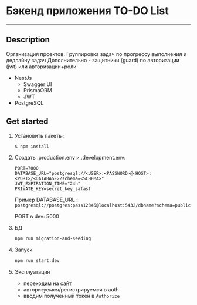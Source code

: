 # Бэкенд приложения TO-DO List

---

## Description
Организация проектов. Группировка задач по прогрессу выполнения и дедлайну задач
Дополнительно - защитники (guard) по авторизации (jwt) или авторизации+роли

- NestJs
  - Swagger UI
  - PrismaORM
  - JWT
- PostgreSQL

## Get started
1. Установить пакеты:
    ```bash 
    $ npm install
    ```

2. Создать .production.env и .development.env:
    ``` 
    PORT=7000
    DATABASE_URL="postgresql://<USER>:<PASSWORD>@<HOST>:<PORT>/<DATABASE>?schema=<SCHEMA>"
    JWT_EXPIRATION_TIME="24h"
    PRIVATE_KEY=secret_key_safasf
    ```
   Пример DATABASE_URL : `postgresql://postgres:pass12345@localhost:5432/dbname?schema=public`
   
   PORT в dev: 5000


3. БД
   ```bash
   npm run migration-and-seeding
   ```

4. Запуск
   ```bash
   npm run start:dev
   ```
   
5. Эксплуатация
   - переходим на [сайт](http://localhost:5000/api/docs#/)
   - авторизуемся/регистрируемся в auth
   - вводим полученный токен в `Authorize`